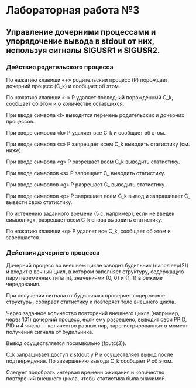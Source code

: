# Лабораторная работа №3

## Управление дочерними процессами и упорядочение вывода в stdout от них, используя сигналы SIGUSR1 и SIGUSR2.

### Действия родительского процесса 
По нажатию клавиши «+» pодительский процесс (P) порождает дочерний процесс (C_k) и сообщает об этом.

По нажатию клавиши «-» P удаляет последний порожденный C_k, сообщает об этом и о количестве оставшихся.

При вводе символа «l» выводится перечень родительских и дочерних процессов.

При вводе символа «k» P удаляет все C_k и сообщает об этом.

При вводе символа «s» P запрещает всем C_k выводить статистику (см. ниже).

При вводе символа «g» P разрешает всем C_k выводить статистику.

При вводе символов «s<num>» P запрещает C_<num> выводить статистику.

При вводе символов «g<num>» P разрешает C_<num> выводить статистику.

При вводе символов «p<num>» P запрещает всем C_k вывод и запрашивает C_<num> вывести свою статистику.

По истечению заданного времени (5 с, например), если не введен символ «g», разрешает всем C_k снова выводить статистику.

По нажатию клавиши «q» P удаляет все C_k, сообщает об этом и завершается.

### Действия дочернего процесса
Дочерний процесс во внешнем цикле заводит будильник (nanosleep(2)) и входит в вечный цикл, в котором заполняет структуру, содержащую пару переменных типа int, значениями {0, 0} и {1, 1} в режиме чередования.

При получении сигнала от будильника проверяет содержимое структуры, собирает статистику и повторяет тело внешнего цикла.

Через заданное количество повторений внешнего цикла (например, через 101) дочерний процесс, если ему разрешено, выводит свои PPID, PID и 4 числа — количество разных пар, зарегистрированных в момент получения сигнала от будильника.

Вывод осуществляется посимвольно (fputc(3)).

C_k запрашивает доступ к stdout у P и осуществляет вывод после подтверждения. По завершению вывода C_k сообщает P об этом.

Следует подобрать интервал времени ожидания и количество повторений внешнего цикла, чтобы статистика была значимой.
